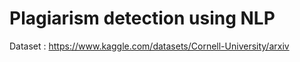# Plagiarism detection using NLP


Dataset : https://www.kaggle.com/datasets/Cornell-University/arxiv
